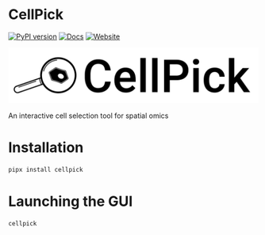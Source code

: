 # CellPick
[![PyPI version](https://img.shields.io/pypi/v/cellpick.svg?logo=pypi)](https://pypi.org/project/cellpick/)
[![Docs](https://img.shields.io/badge/docs-latest-blue?logo=readthedocs)](https://cellpick.readthedocs.io/en/latest/)
[![Website](https://img.shields.io/badge/website-cellpick.org-44cc11?logo=google-chrome)](https://cellpick.pages.dev/)

![CellPick Logo](https://raw.githubusercontent.com/BorgwardtLab/CellPick/b47774da927d25e0b2653d307c053bbf60ee12e6/cellpick/assets/logo-h.svg)

An interactive cell selection tool for spatial omics

# Installation

```bash
pipx install cellpick
```

# Launching the GUI

```bash
cellpick
```